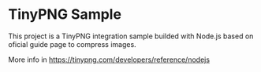 # TinyPNG Sample
This project is a TinyPNG integration sample builded with Node.js based on oficial guide page to compress images.

More info in https://tinypng.com/developers/reference/nodejs
